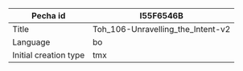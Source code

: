 |Pecha id | I55F6546B
| --- | --- 
|Title | Toh_106-Unravelling_the_Intent-v2 
|Language | bo
|Initial creation type | tmx